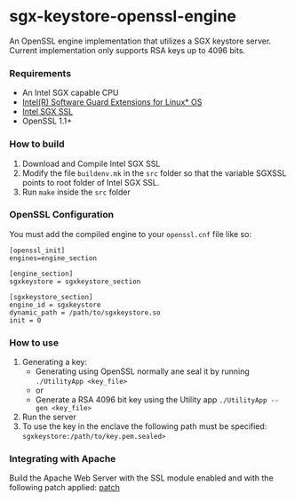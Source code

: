 # sgx-keystore-openssl-engine
 
An OpenSSL engine implementation that utilizes a SGX keystore server. Current implementation only supports RSA keys up to 4096 bits.

### Requirements
* An Intel SGX capable CPU
* [Intel(R) Software Guard Extensions for Linux* OS](https://github.com/intel/linux-sgx)
* [Intel SGX SSL](https://github.com/intel/intel-sgx-ssl)
* OpenSSL 1.1+ 

### How to build
1. Download and Compile Intel SGX SSL
2. Modify the file `buildenv.mk` in the `src` folder so that the variable SGXSSL points to root folder of Intel SGX SSL.
3. Run `make` inside the `src` folder


### OpenSSL Configuration
You must add the compiled engine to your `openssl.cnf` file like so:
```
[openssl_init]
engines=engine_section

[engine_section]
sgxkeystore = sgxkeystore_section

[sgxkeystore_section]
engine_id = sgxkeystore
dynamic_path = /path/to/sgxkeystore.so
init = 0
```

### How to use
1. Generating a key:
    * Generating using OpenSSL normally ane seal it by running `./UtilityApp <key_file>`
    * or
    * Generate a RSA 4096 bit key using the Utility app `./UtilityApp --gen <key_file>`
2. Run the server
3. To use the key in the enclave the following path must be specified: `sgxkeystore:/path/to/key.pem.sealed>` 

### Integrating with Apache 
Build the Apache Web Server with the SSL module enabled and with the following patch applied: [patch](https://github.com/andreluis034/sgx-keystore.openssl-engine/blob/master/patch/apache.patch)


